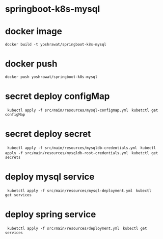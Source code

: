 # springboot-k8s-mysql

# docker image
```docker build -t yoshrawat/springboot-k8s-mysql```

# docker push
```docker push yoshrawat/springboot-k8s-mysql```

# secret deploy configMap
``` kubectl apply -f src/main/resources/mysql-configmap.yml```
``` kubetctl get configMap```

# secret deploy secret
``` kubectl apply -f src/main/resources/mysqldb-credentials.yml```
``` kubectl apply -f src/main/resources/mysqldb-root-credentials.yml```
``` kubetctl get secrets```

# deploy mysql service
``` kubetctl apply -f src/main/resources/mysql-deployment.yml```
``` kubectl get services```

# deploy spring service
``` kubetctl apply -f src/main/resources/deployment.yml```
``` kubectl get services```



